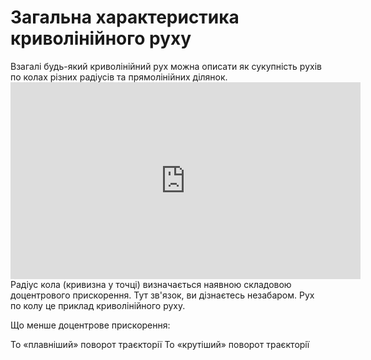 # Загальна характеристика криволiнiйного руху

<div class="space">Взагалi будь-який криволiнiйний рух можна описати як сукупнiсть рухiв по колах рiзних радiусiв та прямолiнiйних дiлянок.</div>

<div class="space"><div class="fluidMedia">
<iframe width="560" height="315" src="https://www.youtube.com/embed/EgUHljq7U7I" frameborder="0" allowfullscreen></iframe>
</div>
<div class="popup">
</div>
</div>

<div class="space">Радiус кола (кривизна у точцi) визначається наявною складовою доцентрового прискорення. Тут зв'язок, ви дiзнаєтесь незабаром. Рух по колу це приклад криволiнiйного руху.</div>

<quiz correctLabel="correct!" incorrectLabel="incorrect!" checkLabel="check ansert">
<question>
<p>Що менше доцентрове прискорення:</p>
<answer correct> То «плавніший» поворот траєкторії</answer>
<answer> То «крутiший» поворот траєкторiї</answer>
</question>
</quiz>